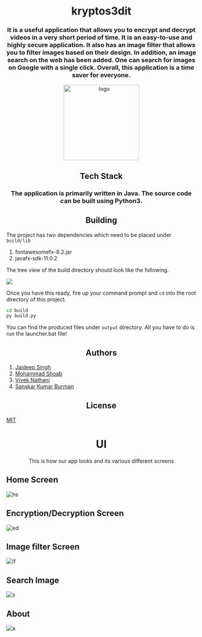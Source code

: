 <div align="center">
  
# kryptos3dit

### It is a useful application that allows you to encrypt and decrypt videos in a very short period of time. It is an easy-to-use and highly secure application. It also has an image filter that allows you to filter images based on their design. In addition, an image search on the web has been added. One can search for images on Google with a single click. Overall, this application is a time saver for everyone.

<img src="https://user-images.githubusercontent.com/79747022/146983238-991e9377-5b0a-4dad-a6af-99f2b300c566.png" alt="logo" width="200"/>

## Tech Stack

### The application is primarily written in Java. The source code can be built using Python3.
  
</div>

<h2 align="center"> Building</h2>

The project has two dependencies which need to be placed under `build/lib`

1. fontawesomefx-8.2.jar 
2. javafx-sdk-11.0.2

The tree view of the build directory should look like the following. 

<img src="https://user-images.githubusercontent.com/79747022/146982567-18f93f2b-60d6-4981-83d6-6b23a7abb670.png">


Once you have this ready, fire up your command prompt and `cd` into the root directory of this project. 

```cmd
cd build
py build.py
```

You can find the produced files under `output` directory. All you have to do is run the launcher.bat file! 

<h2 align="center"> Authors </h2>

1. [Jaideep Singh](https://github.com/Jaideep25-tech) 
2. [Mohammad Shoab](https://github.com/Mohammad-Shoab) 
3. [Vivek Nathani](https://github.com/Aasmant) 
4. [Sanskar Kumar Burman](https://github.com/sanskaros)


<h2 align="center"> License </h2>

[MIT](./LICENSE.md)
  
<div align="center">
  
# UI

This is how our app looks and its various different screens</div>

## Home Screen

![hs](https://user-images.githubusercontent.com/79747022/146987058-b07b5116-ec8e-4b9d-9909-d5a150b9b603.jpeg)

## Encryption/Decryption Screen

![ed](https://user-images.githubusercontent.com/79747022/146987130-3d29704d-7d7a-4c3d-8c20-3917403672b4.jpeg)

## Image filter Screen

![if](https://user-images.githubusercontent.com/79747022/146987193-d64199c8-41f4-4135-958f-107d7c045e5e.jpeg)

## Search Image

![s](https://user-images.githubusercontent.com/79747022/146987241-4cedf18d-8078-4733-9fd6-706eaf37e035.jpeg)

## About

![a](https://user-images.githubusercontent.com/79747022/146987638-7a61bfb5-73c0-4c56-a973-e014266587f0.jpeg)
